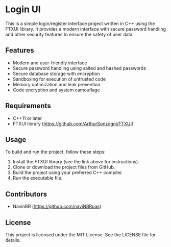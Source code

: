 # Login UI

This is a simple login/register interface project written in C++ using the FTXUI library. It provides a modern interface with secure password handling and other security features to ensure the safety of user data.

## Features

- Modern and user-friendly interface
- Secure password handling using salted and hashed passwords
- Secure database storage with encryption
- Sandboxing for execution of untrusted code
- Memory optimization and leak prevention
- Code encryption and system camouflage

## Requirements

- C++11 or later
- FTXUI library (https://github.com/ArthurSonzogni/FTXUI)

## Usage

To build and run the project, follow these steps:

1. Install the FTXUI library (see the link above for instructions).
2. Clone or download the project files from GitHub.
3. Build the project using your preferred C++ compiler.
4. Run the executable file.

## Contributors

- NavinBR (https://github.com/naviNBRuas)

## License

This project is licensed under the MIT License. See the LICENSE file for details.
